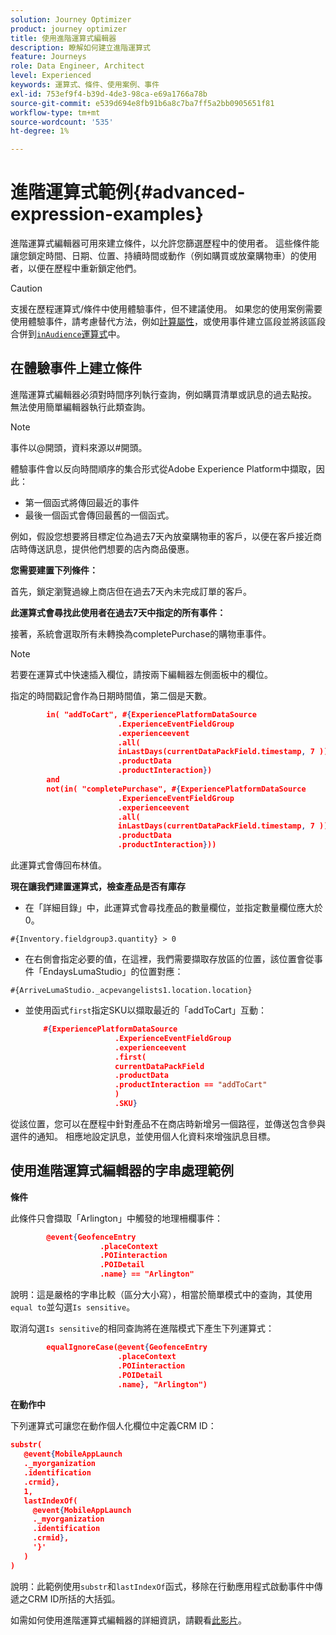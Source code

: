 ```yaml
---
solution: Journey Optimizer
product: journey optimizer
title: 使用進階運算式編輯器
description: 瞭解如何建立進階運算式
feature: Journeys
role: Data Engineer, Architect
level: Experienced
keywords: 運算式、條件、使用案例、事件
exl-id: 753ef9f4-b39d-4de3-98ca-e69a1766a78b
source-git-commit: e539d694e8fb91b6a8c7ba7ff5a2bb0905651f81
workflow-type: tm+mt
source-wordcount: '535'
ht-degree: 1%

---
```


# 進階運算式範例{#advanced-expression-examples}

進階運算式編輯器可用來建立條件，以允許您篩選歷程中的使用者。 這些條件能讓您鎖定時間、日期、位置、持續時間或動作（例如購買或放棄購物車）的使用者，以便在歷程中重新鎖定他們。

>[!CAUTION]
>
>支援在歷程運算式/條件中使用體驗事件，但不建議使用。 如果您的使用案例需要使用體驗事件，請考慮替代方法，例如[計算屬性](../../audience/computed-attributes.md)，或使用事件建立區段並將該區段合併到[`inAudience`運算式](../../building-journeys/functions/functioninaudience.md)中。


## 在體驗事件上建立條件

進階運算式編輯器必須對時間序列執行查詢，例如購買清單或訊息的過去點按。 無法使用簡單編輯器執行此類查詢。

>[!NOTE]
>
>事件以@開頭，資料來源以#開頭。

體驗事件會以反向時間順序的集合形式從Adobe Experience Platform中擷取，因此：

* 第一個函式將傳回最近的事件
* 最後一個函式會傳回最舊的一個函式。

例如，假設您想要將目標定位為過去7天內放棄購物車的客戶，以便在客戶接近商店時傳送訊息，提供他們想要的店內商品優惠。

**您需要建置下列條件：**

首先，鎖定瀏覽過線上商店但在過去7天內未完成訂單的客戶。

<!--**This expression looks for a specified value in a string value:**

`In ("addToCart", #{field reference from experience event})`-->

**此運算式會尋找此使用者在過去7天中指定的所有事件：**

接著，系統會選取所有未轉換為completePurchase的購物車事件。

>[!NOTE]
>
>若要在運算式中快速插入欄位，請按兩下編輯器左側面板中的欄位。

指定的時間戳記會作為日期時間值，第二個是天數。

```json
        in( "addToCart", #{ExperiencePlatformDataSource
                        .ExperienceEventFieldGroup
                        .experienceevent
                        .all(
                        inLastDays(currentDataPackField.timestamp, 7 ))
                        .productData
                        .productInteraction})
        and
        not(in( "completePurchase", #{ExperiencePlatformDataSource
                        .ExperienceEventFieldGroup
                        .experienceevent
                        .all(
                        inLastDays(currentDataPackField.timestamp, 7 ))
                        .productData
                        .productInteraction}))
```

此運算式會傳回布林值。

**現在讓我們建置運算式，檢查產品是否有庫存**

* 在「詳細目錄」中，此運算式會尋找產品的數量欄位，並指定數量欄位應大於0。

`#{Inventory.fieldgroup3.quantity} > 0`

* 在右側會指定必要的值，在這裡，我們需要擷取存放區的位置，該位置會從事件「EndaysLumaStudio」的位置對應：

`#{ArriveLumaStudio._acpevangelists1.location.location}`

* 並使用函式`first`指定SKU以擷取最近的「addToCart」互動：

  ```json
      #{ExperiencePlatformDataSource
                      .ExperienceEventFieldGroup
                      .experienceevent
                      .first(
                      currentDataPackField
                      .productData
                      .productInteraction == "addToCart"
                      )
                      .SKU}
  ```

從該位置，您可以在歷程中針對產品不在商店時新增另一個路徑，並傳送包含參與選件的通知。 相應地設定訊息，並使用個人化資料來增強訊息目標。

## 使用進階運算式編輯器的字串處理範例

**條件**

此條件只會擷取「Arlington」中觸發的地理柵欄事件：

```json
        @event{GeofenceEntry
                    .placeContext
                    .POIinteraction
                    .POIDetail
                    .name} == "Arlington"
```

說明：這是嚴格的字串比較（區分大小寫），相當於簡單模式中的查詢，其使用`equal to`並勾選`Is sensitive`。

取消勾選`Is sensitive`的相同查詢將在進階模式下產生下列運算式：

```json
        equalIgnoreCase(@event{GeofenceEntry
                        .placeContext
                        .POIinteraction
                        .POIDetail
                        .name}, "Arlington")
```

**在動作中**

下列運算式可讓您在動作個人化欄位中定義CRM ID：

```json
substr(
   @event{MobileAppLaunch
   ._myorganization
   .identification
   .crmid},
   1, 
   lastIndexOf(
     @event{MobileAppLaunch
     ._myorganization
     .identification
     .crmid},
     '}'
   )
)
```

說明：此範例使用`substr`和`lastIndexOf`函式，移除在行動應用程式啟動事件中傳遞之CRM ID所括的大括弧。

如需如何使用進階運算式編輯器的詳細資訊，請觀看[此影片](https://experienceleague.adobe.com/docs/journey-optimizer-learn/tutorials/create-journeys/introduction-to-building-a-journey.html?lang=zh-Hant)。
